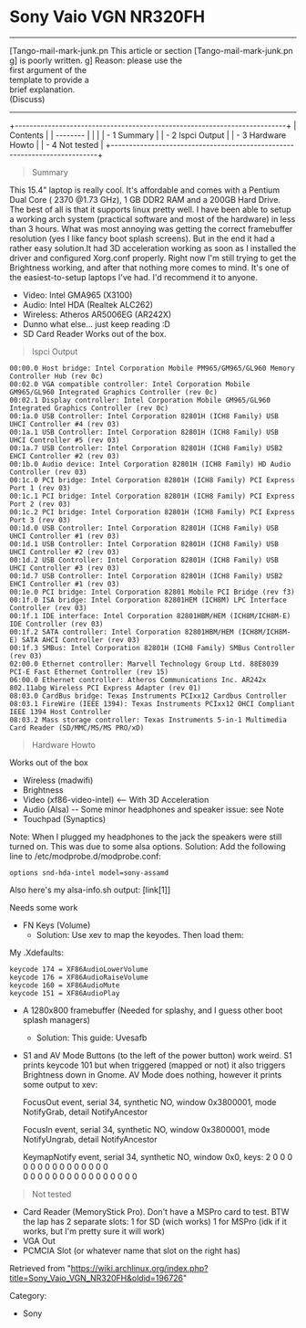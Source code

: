 Sony Vaio VGN NR320FH
=====================

  ------------------------ ------------------------ ------------------------
  [Tango-mail-mark-junk.pn This article or section  [Tango-mail-mark-junk.pn
  g]                       is poorly written.       g]
                           Reason: please use the   
                           first argument of the    
                           template to provide a    
                           brief explanation.       
                           (Discuss)                
  ------------------------ ------------------------ ------------------------

+--------------------------------------------------------------------------+
| Contents                                                                 |
| --------                                                                 |
|                                                                          |
| -   1 Summary                                                            |
| -   2 lspci Output                                                       |
| -   3 Hardware Howto                                                     |
| -   4 Not tested                                                         |
+--------------------------------------------------------------------------+

> Summary

This 15.4" laptop is really cool. It's affordable and comes with a
Pentium Dual Core ( 2370 @1.73 GHz), 1 GB DDR2 RAM and a 200GB Hard
Drive. The best of all is that it supports linux pretty well. I have
been able to setup a working arch system (practical software and most of
the hardware) in less than 3 hours. What was most annoying was getting
the correct framebuffer resolution (yes I like fancy boot splash
screens). But in the end it had a rather easy solution.It had 3D
acceleration working as soon as I installed the driver and configured
Xorg.conf properly. Right now I'm still trying to get the Brightness
working, and after that nothing more comes to mind. It's one of the
easiest-to-setup laptops I've had. I'd recommend it to anyone.

-   Video: Intel GMA965 (X3100)
-   Audio: Intel HDA (Realtek ALC262)
-   Wireless: Atheros AR5006EG (AR242X)
-   Dunno what else... just keep reading :D
-   SD Card Reader Works out of the box.

> lspci Output

    00:00.0 Host bridge: Intel Corporation Mobile PM965/GM965/GL960 Memory Controller Hub (rev 0c)
    00:02.0 VGA compatible controller: Intel Corporation Mobile GM965/GL960 Integrated Graphics Controller (rev 0c)
    00:02.1 Display controller: Intel Corporation Mobile GM965/GL960 Integrated Graphics Controller (rev 0c)
    00:1a.0 USB Controller: Intel Corporation 82801H (ICH8 Family) USB UHCI Controller #4 (rev 03)
    00:1a.1 USB Controller: Intel Corporation 82801H (ICH8 Family) USB UHCI Controller #5 (rev 03)
    00:1a.7 USB Controller: Intel Corporation 82801H (ICH8 Family) USB2 EHCI Controller #2 (rev 03)
    00:1b.0 Audio device: Intel Corporation 82801H (ICH8 Family) HD Audio Controller (rev 03)
    00:1c.0 PCI bridge: Intel Corporation 82801H (ICH8 Family) PCI Express Port 1 (rev 03)
    00:1c.1 PCI bridge: Intel Corporation 82801H (ICH8 Family) PCI Express Port 2 (rev 03)
    00:1c.2 PCI bridge: Intel Corporation 82801H (ICH8 Family) PCI Express Port 3 (rev 03)
    00:1d.0 USB Controller: Intel Corporation 82801H (ICH8 Family) USB UHCI Controller #1 (rev 03)
    00:1d.1 USB Controller: Intel Corporation 82801H (ICH8 Family) USB UHCI Controller #2 (rev 03)
    00:1d.2 USB Controller: Intel Corporation 82801H (ICH8 Family) USB UHCI Controller #3 (rev 03)
    00:1d.7 USB Controller: Intel Corporation 82801H (ICH8 Family) USB2 EHCI Controller #1 (rev 03)
    00:1e.0 PCI bridge: Intel Corporation 82801 Mobile PCI Bridge (rev f3)
    00:1f.0 ISA bridge: Intel Corporation 82801HEM (ICH8M) LPC Interface Controller (rev 03)
    00:1f.1 IDE interface: Intel Corporation 82801HBM/HEM (ICH8M/ICH8M-E) IDE Controller (rev 03)
    00:1f.2 SATA controller: Intel Corporation 82801HBM/HEM (ICH8M/ICH8M-E) SATA AHCI Controller (rev 03)
    00:1f.3 SMBus: Intel Corporation 82801H (ICH8 Family) SMBus Controller (rev 03)
    02:00.0 Ethernet controller: Marvell Technology Group Ltd. 88E8039 PCI-E Fast Ethernet Controller (rev 15)
    06:00.0 Ethernet controller: Atheros Communications Inc. AR242x 802.11abg Wireless PCI Express Adapter (rev 01)
    08:03.0 CardBus bridge: Texas Instruments PCIxx12 Cardbus Controller
    08:03.1 FireWire (IEEE 1394): Texas Instruments PCIxx12 OHCI Compliant IEEE 1394 Host Controller
    08:03.2 Mass storage controller: Texas Instruments 5-in-1 Multimedia Card Reader (SD/MMC/MS/MS PRO/xD)

> Hardware Howto

Works out of the box
    

-   Wireless (madwifi)
-   Brightness
-   Video (xf86-video-intel) <-- With 3D Acceleration
-   Audio (Alsa) -- Some minor headphones and speaker issue: see Note
-   Touchpad (Synaptics)

Note: When I plugged my headphones to the jack the speakers were still
turned on. This was due to some alsa options. Solution: Add the
following line to /etc/modprobe.d/modprobe.conf:

    options snd-hda-intel model=sony-assamd

Also here's my alsa-info.sh output: [link[1]]

  

Needs some work

-   FN Keys (Volume)
    -   Solution: Use xev to map the keyodes. Then load them:

My .Xdefaults:

    keycode 174 = XF86AudioLowerVolume
    keycode 176 = XF86AudioRaiseVolume
    keycode 160 = XF86AudioMute
    keycode 151 = XF86AudioPlay

-   A 1280x800 framebuffer (Needed for splashy, and I guess other boot
    splash managers)
    -   Solution: This guide: Uvesafb

-   S1 and AV Mode Buttons (to the left of the power button) work weird.
    S1 prints keycode 101 but when triggered (mapped or not) it also
    triggers Brightness down in Gnome. AV Mode does nothing, however it
    prints some output to xev:

    FocusOut event, serial 34, synthetic NO, window 0x3800001,
       mode NotifyGrab, detail NotifyAncestor

    FocusIn event, serial 34, synthetic NO, window 0x3800001,
       mode NotifyUngrab, detail NotifyAncestor

    KeymapNotify event, serial 34, synthetic NO, window 0x0,
       keys:  2   0   0   0   0   0   0   0   0   0   0   0   0   0   0   0   
              0   0   0   0   0   0   0   0   0   0   0   0   0   0   0   0

> Not tested

-   Card Reader (MemoryStick Pro). Don't have a MSPro card to test. BTW
    the lap has 2 separate slots: 1 for SD (wich works) 1 for MSPro (idk
    if it works, but I'm pretty sure it will work)
-   VGA Out
-   PCMCIA Slot (or whatever name that slot on the right has)

Retrieved from
"https://wiki.archlinux.org/index.php?title=Sony_Vaio_VGN_NR320FH&oldid=196726"

Category:

-   Sony
